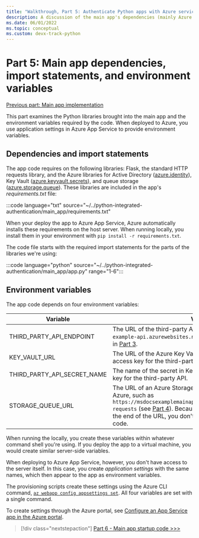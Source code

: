 ```yaml
---
title: "Walkthrough, Part 5: Authenticate Python apps with Azure services"
description: A discussion of the main app's dependencies (mainly Azure SDK libraries), the necessary import statements, and the environment variables it expects to have set.
ms.date: 06/01/2022
ms.topic: conceptual
ms.custom: devx-track-python
---
```


# Part 5: Main app dependencies, import statements, and environment variables

[Previous part: Main app implementation](walkthrough-tutorial-authentication-04.md)

This part examines the Python libraries brought into the main app and the environment variables required by the code. When deployed to Azure, you use application settings in Azure App Service to provide environment variables.

## Dependencies and import statements

The app code requires on the following libraries: Flask, the standard HTTP requests library, and the Azure libraries for Active Directory ([azure.identity](/python/api/overview/azure/identity-readme)), Key Vault ([azure.keyvault.secrets](/python/api/overview/azure/keyvault-secrets-readme)), and queue storage ([azure.storage.queue](/python/api/overview/azure/storage-queue-readme)). These libraries are included in the app's *requirements.txt* file:

:::code language="txt" source="~/../python-integrated-authentication/main_app/requirements.txt"

When your deploy the app to Azure App Service, Azure automatically installs these requirements on the host server. When running locally, you install them in your environment with `pip install -r requirements.txt`.

The code file starts with the required import statements for the parts of the libraries we're using:

:::code language="python" source="~/../python-integrated-authentication/main_app/app.py" range="1-6":::

## Environment variables

The app code depends on four environment variables:

| Variable | Value |
| --- | --- |
| THIRD_PARTY_API_ENDPOINT | The URL of the third-party API, such as `https://msdocs-example-api.azurewebsites.net/api/RandomNumber` described in [Part 3](walkthrough-tutorial-authentication-03.md). |
| KEY_VAULT_URL | The URL of the Azure Key Vault in which you've stored the access key for the third-party API. |
| THIRD_PARTY_API_SECRET_NAME | The name of the secret in Key Vault that contains the access key for the third-party API. |
| STORAGE_QUEUE_URL | The URL of an Azure Storage Queue that's been configured in Azure, such as `https://msdocsexamplemainapp.queue.core.windows.net/code-requests` (see [Part 4](walkthrough-tutorial-authentication-04.md)). Because the queue name is included at the end of the URL, you don't see the name anywhere in the code. |

When running the locally, you create these variables within whatever command shell you're using. If you deploy the app to a virtual machine, you would create similar server-side variables.

When deploying to Azure App Service, however, you don't have access to the server itself. In this case, you create *application settings* with the same names, which then appear to the app as environment variables. 

The provisioning scripts create these settings using the Azure CLI command, [`az webapp config appsettings set`](/cli/azure/webapp/config/appsettings#az-webapp-config-appsettings-set). All four variables are set with a single command.

To create settings through the Azure portal, see [Configure an App Service app in the Azure portal](/azure/app-service/configure-common).

> [!div class="nextstepaction"]
> [Part 6 - Main app startup code >>>](walkthrough-tutorial-authentication-06.md)
